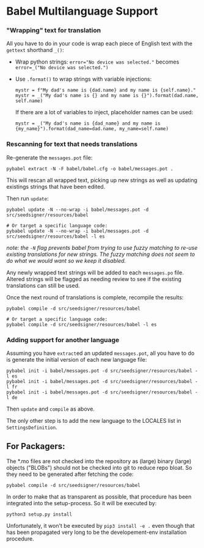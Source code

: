 # Babel Multilanguage Support

### "Wrapping" text for translation
All you have to do in your code is wrap each piece of English text with the `gettext` shorthand `_()`:
* Wrap python strings: `error="No device was selected."` becomes `error=_("No device was selected.")`
* Use `.format()` to wrap strings with variable injections:
    ```
    mystr = f"My dad's name is {dad.name} and my name is {self.name}."
    mystr = _("My dad's name is {} and my name is {}").format(dad.name, self.name)
    ```

    If there are a lot of variables to inject, placeholder names can be used:
    ```
    mystr = _("My dad's name is {dad_name} and my name is {my_name}").format(dad_name=dad.name, my_name=self.name)
    ```


### Rescanning for text that needs translations
Re-generate the `messages.pot` file:
```
pybabel extract -N -F babel/babel.cfg -o babel/messages.pot .
```
This will rescan all wrapped text, picking up new strings as well as updating existings strings that have been edited.

Then run `update`:
```
pybabel update -N --no-wrap -i babel/messages.pot -d src/seedsigner/resources/babel

# Or target a specific language code:
pybabel update -N --no-wrap -i babel/messages.pot -d src/seedsigner/resources/babel -l es
```
_note: the `-N` flag prevents babel from trying to use fuzzy matching to re-use existing translations for new strings. The fuzzy matching does not seem to do what we would want so we keep it disabled._

Any newly wrapped text strings will be added to each `messages.po` file. Altered strings will be flagged as needing review to see if the existing translations can still be used.

Once the next round of translations is complete, recompile the results:
```
pybabel compile -d src/seedsigner/resources/babel

# Or target a specific language code:
pybabel compile -d src/seedsigner/resources/babel -l es
```


### Adding support for another language
Assuming you have `extract`ed an updated `messages.pot`, all you have to do is generate the initial version of each new language file:
```
pybabel init -i babel/messages.pot -d src/seedsigner/resources/babel -l es
pybabel init -i babel/messages.pot -d src/seedsigner/resources/babel -l fr
pybabel init -i babel/messages.pot -d src/seedsigner/resources/babel -l de
```

Then `update` and `compile` as above.

The only other step is to add the new language to the LOCALES list in `SettingsDefinition`.


## For Packagers:
The *.mo files are not checked into the repository as (large) binary (large) objects ("BLOBs") should not be checked into git to reduce repo bloat. So they need to be generated after fetching the code:

```
pybabel compile -d src/seedsigner/resources/babel
```

In order to make that as transparent as possible, that procedure has been integrated into the setup-process. So it will be executed by:

```
python3 setup.py install
```

Unfortunately, it won't be executed by `pip3 install -e .` even though that has been propagated very long to be the developement-env installation procedure.